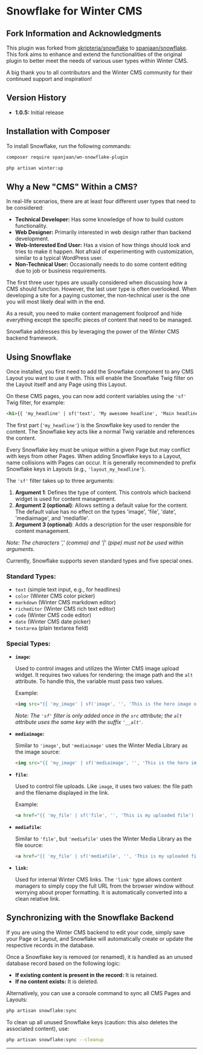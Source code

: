# Snowflake for Winter CMS

## Fork Information and Acknowledgments

This plugin was forked from [skripteria/snowflake](https://github.com/skripteria/snowflake) to [spanjaan/snowflake](https://github.com/spanjaan/snowflake). This fork aims to enhance and extend the functionalities of the original plugin to better meet the needs of various user types within Winter CMS.

A big thank you to all contributors and the Winter CMS community for their continued support and inspiration!

## Version History

- **1.0.5:** Initial release

## Installation with Composer

To install Snowflake, run the following commands:

```sh
composer require spanjaan/wn-snowflake-plugin

php artisan winter:up
```

## Why a New "CMS" Within a CMS?

In real-life scenarios, there are at least four different user types that need to be considered:

- **Technical Developer:** Has some knowledge of how to build custom functionality.
- **Web Designer:** Primarily interested in web design rather than backend development.
- **Web-Interested End User:** Has a vision of how things should look and tries to make it happen. Not afraid of experimenting with customization, similar to a typical WordPress user.
- **Non-Technical User:** Occasionally needs to do some content editing due to job or business requirements.

The first three user types are usually considered when discussing how a CMS should function. However, the last user type is often overlooked. When developing a site for a paying customer, the non-technical user is the one you will most likely deal with in the end.

As a result, you need to make content management foolproof and hide everything except the specific pieces of content that need to be managed.

Snowflake addresses this by leveraging the power of the Winter CMS backend framework.

## Using Snowflake

Once installed, you first need to add the Snowflake component to any CMS Layout you want to use it with. This will enable the Snowflake Twig filter on the Layout itself and any Page using this Layout.

On these CMS pages, you can now add content variables using the `'sf'` Twig filter, for example:

```html
<h1>{{ 'my_headline' | sf('text', 'My awesome headline', 'Main headline of this page.') }}</h1>
```

The first part (`'my_headline'`) is the Snowflake key used to render the content. The Snowflake key acts like a normal Twig variable and references the content.

Every Snowflake key must be unique within a given Page but may conflict with keys from other Pages. When adding Snowflake keys to a Layout, name collisions with Pages can occur. It is generally recommended to prefix Snowflake keys in Layouts (e.g., `'layout_my_headline'`).

The `'sf'` filter takes up to three arguments:

1. **Argument 1**: Defines the type of content. This controls which backend widget is used for content management.
2. **Argument 2 (optional)**: Allows setting a default value for the content. The default value has no effect on the types 'image', 'file', 'date', 'mediaimage', and 'mediafile'.
3. **Argument 3 (optional)**: Adds a description for the user responsible for content management.

*Note: The characters ',' (comma) and '|' (pipe) must not be used within arguments.*

Currently, Snowflake supports seven standard types and five special ones.

### Standard Types:

- `text` (simple text input, e.g., for headlines)
- `color` (Winter CMS color picker)
- `markdown` (Winter CMS markdown editor)
- `richeditor` (Winter CMS rich text editor)
- `code` (Winter CMS code editor)
- `date` (Winter CMS date picker)
- `textarea` (plain textarea field)

### Special Types:

- **`image`:** 

  Used to control images and utilizes the Winter CMS image upload widget. It requires two values for rendering: the image path and the `alt` attribute. To handle this, the variable must pass two values.

  Example:

  ```html
  <img src="{{ 'my_image' | sf('image', '', 'This is the hero image on this page') }}" alt="{{ my_image___alt }}">
  ```

  *Note: The `'sf'` filter is only added once in the `src` attribute; the `alt` attribute uses the same key with the suffix `'__alt'`.*

- **`mediaimage`:**

  Similar to `'image'`, but `'mediaimage'` uses the Winter Media Library as the image source:

  ```html
  <img src="{{ 'my_image' | sf('mediaimage', '', 'This is the hero image on this page') }}" alt="{{ my_image___alt }}">
  ```

- **`file`:**

  Used to control file uploads. Like `image`, it uses two values: the file path and the filename displayed in the link.

  Example:

  ```html
  <a href="{{ 'my_file' | sf('file', '', 'This is my uploaded file') }}">{{ my_file__name }}</a>
  ```

- **`mediafile`:**

  Similar to `'file'`, but `'mediafile'` uses the Winter Media Library as the file source:

  ```html
  <a href="{{ 'my_file' | sf('mediafile', '', 'This is my uploaded file') }}">{{ my_file__name }}</a>
  ```

- **`link`:**

  Used for internal Winter CMS links. The `'link'` type allows content managers to simply copy the full URL from the browser window without worrying about proper formatting. It is automatically converted into a clean relative link.

## Synchronizing with the Snowflake Backend

If you are using the Winter CMS backend to edit your code, simply save your Page or Layout, and Snowflake will automatically create or update the respective records in the database.

Once a Snowflake key is removed (or renamed), it is handled as an unused database record based on the following logic:

- **If existing content is present in the record:** It is retained.
- **If no content exists:** It is deleted.

Alternatively, you can use a console command to sync all CMS Pages and Layouts:

```sh
php artisan snowflake:sync
```

To clean up all unused Snowflake keys (caution: this also deletes the associated content), use:

```sh
php artisan snowflake:sync --cleanup
```

---
